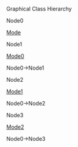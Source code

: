 Graphical Class Hierarchy

Node0

[Mode](classMode.html " ")

Node1

[Mode0](classMode0.html " ")

Node0-\>Node1

Node2

[Mode1](classMode1.html " ")

Node0-\>Node2

Node3

[Mode2](classMode2.html " ")

Node0-\>Node3
